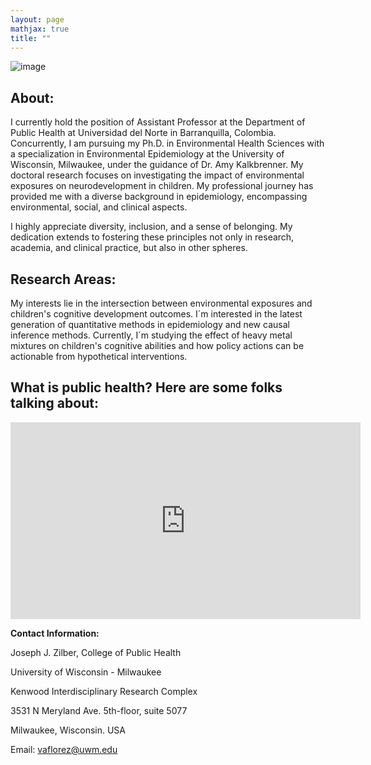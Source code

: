 ```yaml
---
layout: page
mathjax: true
title: ""
---
```



 
 ![image](https://github.com/victorflorez/victorflorez.github.io/assets/100101223/409ac24f-844a-4d70-981e-3db3f82789d9)



  
## About:
I currently hold the position of Assistant Professor at the Department of Public Health at Universidad del Norte in Barranquilla, Colombia. Concurrently, I am pursuing my Ph.D. in Environmental Health Sciences with a specialization in Environmental Epidemiology at the University of Wisconsin, Milwaukee, under the guidance of Dr. Amy Kalkbrenner. My doctoral research focuses on investigating the impact of environmental exposures on neurodevelopment in children. My professional journey has provided me with a diverse background in epidemiology, encompassing environmental, social, and clinical aspects.

I highly appreciate diversity, inclusion, and a sense of belonging. My dedication extends to fostering these principles not only in research, academia, and clinical practice, but also in other spheres.


## Research Areas:
My interests lie in the intersection between environmental exposures and children's cognitive development outcomes. I´m interested in the latest generation of quantitative methods in epidemiology and new causal inference methods. Currently, I´m studying the effect of heavy metal mixtures on children's cognitive abilities and how policy actions can be actionable from hypothetical interventions. 




## What is public health? Here are some folks talking about:

<iframe width="560" height="315" src="https://www.youtube.com/embed/citkbBNd6FY" frameborder="0" allowfullscreen></iframe>





   **Contact Information:**
   
   Joseph J. Zilber, College of Public Health
   
   University of Wisconsin - Milwaukee
   
   Kenwood Interdisciplinary Research Complex
   
   3531 N Meryland Ave. 5th-floor, suite 5077
   
   Milwaukee, Wisconsin. USA
   
   Email: vaflorez@uwm.edu
   

